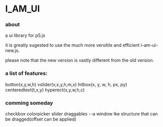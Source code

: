 # I_AM_UI

### about
a ui library for p5.js

it is greatly sugested to use the much more versitile and efficient i-am-ui-new.js.

please note that the new version is vastly different from the old version.

### a list of features:
button(x,y,w,h)
vslider(v,x,y,h,m,x)
hitbox(x, y, w, h, px, py)
centeredtext(t,x,y)
hyperect(x,y,w,h,c)

### comming someday
checkbox
colorpicker
slider
draggables    --a window lke structure that can be dragged(offset can be applied)
